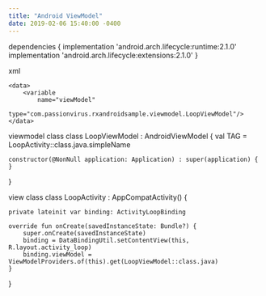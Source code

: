 ```yaml
---
title: "Android ViewModel"
date: 2019-02-06 15:40:00 -0400
---
```


dependencies {
    implementation 'android.arch.lifecycle:runtime:2.1.0'
    implementation 'android.arch.lifecycle:extensions:2.1.0'
}


xml
<layout xmlns:android="http://schemas.android.com/apk/res/android"
    xmlns:app="http://schemas.android.com/apk/res-auto"
    xmlns:tools="http://schemas.android.com/tools">

    <data>
        <variable
            name="viewModel"
            type="com.passionvirus.rxandroidsample.viewmodel.LoopViewModel"/>
    </data>
</layout>


viewmodel class
class LoopViewModel : AndroidViewModel {
    val TAG = LoopActivity::class.java.simpleName

    constructor(@NonNull application: Application) : super(application) {
    }
}    

view class
class LoopActivity : AppCompatActivity() {

    private lateinit var binding: ActivityLoopBinding

    override fun onCreate(savedInstanceState: Bundle?) {
        super.onCreate(savedInstanceState)
        binding = DataBindingUtil.setContentView(this, R.layout.activity_loop)
        binding.viewModel = ViewModelProviders.of(this).get(LoopViewModel::class.java)
    }
}
